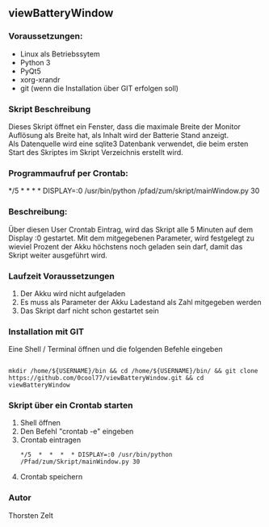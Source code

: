 <h2>viewBatteryWindow</h2>

<h3>Voraussetzungen:</h3>
<ul>
	<li>Linux als Betriebssytem</li>
	<li>Python 3</li>
	<li>PyQt5</li>
	<li>xorg-xrandr</li>
    <li>git (wenn die Installation über GIT erfolgen soll)</li>
</ul>
<h3>Skript Beschreibung</h3>
Dieses Skript öffnet ein Fenster, dass die maximale Breite der Monitor Auflösung als Breite hat, als Inhalt wird der Batterie Stand anzeigt.<br />
Als Datenquelle wird eine sqlite3 Datenbank verwendet, die beim ersten Start des Skriptes im Skript Verzeichnis
erstellt wird.<br />
<h3>Programmaufruf per Crontab:</h3>
*/5  *  *  *  * DISPLAY=:0 /usr/bin/python /pfad/zum/skript/mainWindow.py 30<br />
<h3>Beschreibung:</h3>
Über diesen User Crontab Eintrag, wird das Skript alle 5 Minuten auf dem Display :0 gestartet.
Mit dem mitgegebenen Parameter, wird festgelegt zu wieviel Prozent der Akku höchstens noch geladen
sein darf, damit das Skript weiter ausgeführt wird.
<h3>Laufzeit Voraussetzungen</h3>
<ol>
	<li>Der Akku wird nicht aufgeladen</li>
	<li>Es muss als Parameter der Akku Ladestand als Zahl mitgegeben werden</li>
	<li>Das Skript darf nicht schon gestartet sein</li>
</ol>
<h3>Installation mit GIT</h3>
Eine Shell / Terminal öffnen und die folgenden Befehle eingeben
<pre><code>
mkdir /home/${USERNAME}/bin && cd /home/${USERNAME}/bin/ && git clone https://github.com/0cool77/viewBatteryWindow.git && cd viewBatteryWindow 
</code></pre>
<h3>Skript über ein Crontab starten</h3>
<ol> 
    <li>Shell öffnen</li>
    <li>Den Befehl "crontab -e" eingeben</li>
    <li>Crontab eintragen<br /><pre><code>*/5  *  *  *  * DISPLAY=:0 /usr/bin/python /Pfad/zum/Skript/mainWindow.py 30</code></pre></li>
    <li>Crontab speichern</li>
</ol>

<h3>Autor</h3>
Thorsten Zelt
